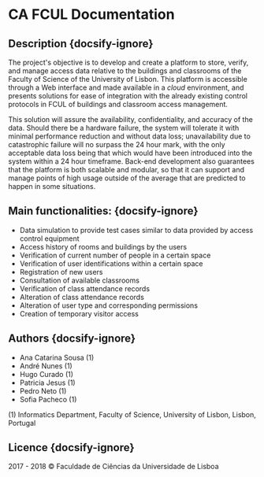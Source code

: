 # CA FCUL Documentation
## Description {docsify-ignore}
The project's objective is to develop and create a platform to store, verify, and manage access data relative to the buildings and classrooms of the Faculty of Science of the University of Lisbon. This platform is accessible through a Web interface and made available in a *cloud* environment, and presents solutions for ease of integration with the already existing control protocols in FCUL of buildings and classroom access management.

This solution will assure the availability, confidentiality, and accuracy of the data. Should there be a hardware failure, the system will tolerate it with minimal performance reduction and without data loss; unavailability due to catastrophic failure will no surpass the 24 hour mark, with the only acceptable data loss being that which would have been introduced into the system within a 24 hour timeframe. Back-end development also guarantees that the platform is both scalable and modular, so that it can support and manage points of high usage outside of the average that are predicted to happen in some situations.

## Main functionalities: {docsify-ignore}
* Data simulation to provide test cases similar to data provided by access control equipment
* Access history of rooms and buildings by the users
* Verification of current number of people in a certain space
* Verification of user identifications within a certain space
* Registration of new users
* Consultation of available classrooms
* Verification of class attendance records
* Alteration of class attendance records
* Alteration of user type and corresponding permissions
* Creation of temporary visitor access

## Authors {docsify-ignore}
* Ana Catarina Sousa (1)
* André Nunes (1)
* Hugo Curado (1)
* Patricia Jesus (1)
* Pedro Neto (1)
* Sofia Pacheco (1)

(1) Informatics Department, Faculty of Science, University of Lisbon, Lisbon, Portugal
## Licence {docsify-ignore}
2017 - 2018 © Faculdade de Ciências da Universidade de Lisboa